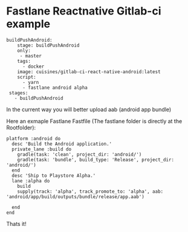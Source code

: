 # Fastlane Reactnative Gitlab-ci example

```
buildPushAndroid: 
    stage: buildPushAndroid
    only:
     - master
    tags:
      - docker
    image: cuisines/gitlab-ci-react-native-android:latest
    script:
      - yarn 
      - fastlane android alpha
 stages:
   - buildPushAndroid
```

In the current way you will better upload aab (android app bundle)

Here an exmaple Fastlane Fastfile (The fastlane folder is directly at the Rootfolder): 

```
platform :android do
  desc 'Build the Android application.'
  private_lane :build do
    gradle(task: 'clean', project_dir: 'android/')
    gradle(task: 'bundle', build_type: 'Release', project_dir: 'android/')
  end
  desc 'Ship to Playstore Alpha.'
  lane :alpha do
    build
    supply(track: 'alpha', track_promote_to: 'alpha', aab: 'android/app/build/outputs/bundle/release/app.aab')
    
  end
end

```

Thats it! 
